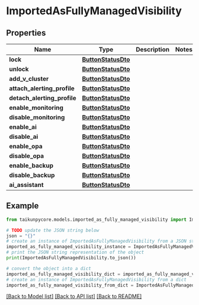 # ImportedAsFullyManagedVisibility


## Properties

Name | Type | Description | Notes
------------ | ------------- | ------------- | -------------
**lock** | [**ButtonStatusDto**](ButtonStatusDto.md) |  | 
**unlock** | [**ButtonStatusDto**](ButtonStatusDto.md) |  | 
**add_v_cluster** | [**ButtonStatusDto**](ButtonStatusDto.md) |  | 
**attach_alerting_profile** | [**ButtonStatusDto**](ButtonStatusDto.md) |  | 
**detach_alerting_profile** | [**ButtonStatusDto**](ButtonStatusDto.md) |  | 
**enable_monitoring** | [**ButtonStatusDto**](ButtonStatusDto.md) |  | 
**disable_monitoring** | [**ButtonStatusDto**](ButtonStatusDto.md) |  | 
**enable_ai** | [**ButtonStatusDto**](ButtonStatusDto.md) |  | 
**disable_ai** | [**ButtonStatusDto**](ButtonStatusDto.md) |  | 
**enable_opa** | [**ButtonStatusDto**](ButtonStatusDto.md) |  | 
**disable_opa** | [**ButtonStatusDto**](ButtonStatusDto.md) |  | 
**enable_backup** | [**ButtonStatusDto**](ButtonStatusDto.md) |  | 
**disable_backup** | [**ButtonStatusDto**](ButtonStatusDto.md) |  | 
**ai_assistant** | [**ButtonStatusDto**](ButtonStatusDto.md) |  | 

## Example

```python
from taikunpycore.models.imported_as_fully_managed_visibility import ImportedAsFullyManagedVisibility

# TODO update the JSON string below
json = "{}"
# create an instance of ImportedAsFullyManagedVisibility from a JSON string
imported_as_fully_managed_visibility_instance = ImportedAsFullyManagedVisibility.from_json(json)
# print the JSON string representation of the object
print(ImportedAsFullyManagedVisibility.to_json())

# convert the object into a dict
imported_as_fully_managed_visibility_dict = imported_as_fully_managed_visibility_instance.to_dict()
# create an instance of ImportedAsFullyManagedVisibility from a dict
imported_as_fully_managed_visibility_from_dict = ImportedAsFullyManagedVisibility.from_dict(imported_as_fully_managed_visibility_dict)
```
[[Back to Model list]](../README.md#documentation-for-models) [[Back to API list]](../README.md#documentation-for-api-endpoints) [[Back to README]](../README.md)



